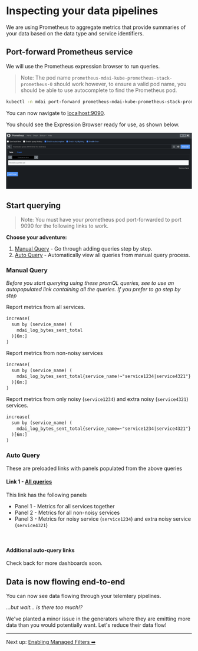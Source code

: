 # Inspecting your data pipelines

We are using Prometheus to aggregate metrics that provide summaries of your data based on the data type and service identifiers.

## Port-forward Prometheus service

We will use the Prometheus expression browser to run queries. 

> Note: The pod name `prometheus-mdai-kube-prometheus-stack-prometheus-0` should work however, to ensure a valid pod name, you should be able to use autocomplete to find the Prometheus pod.

```bash
kubectl -n mdai port-forward prometheus-mdai-kube-prometheus-stack-prometheus-0 9090:9090
```

You can now navigate to [localhost:9090](http://localhost:9090). 

You should see the Expression Browser ready for use, as shown below. 

![prom_expression_browser](../../media/prometheus_expr_window.png)


## Start querying

>Note: You must have your prometheus pod port-forwarded to port 9090 for the following links to work. 

**Choose your adventure:**

1. [Manual Query](#manual-query) - Go through adding queries step by step.
2. [Auto Query](#auto-query) - Automatically view all queries from manual query process.


### Manual Query

*Before you start querying using these promQL queries, see  to use an autopopulated link containing all the queries. If you prefer to go step by step*

Report metrics from all services.

```promql
increase(
  sum by (service_name) (
    mdai_log_bytes_sent_total
  )[6m:]
)
```

Report metrics from non-noisy services

```promql
increase(
  sum by (service_name) (
    mdai_log_bytes_sent_total{service_name!~"service1234|service4321"}
  )[6m:]
)
```


Report metrics from only noisy (`service1234`) and extra noisy (`service4321`) services.

```promql
increase(
  sum by (service_name) (
    mdai_log_bytes_sent_total{service_name=~"service1234|service4321"}
  )[6m:]
)
```

### Auto Query

These are preloaded links with panels populated from the above queries

#### Link 1 - <a href="http://localhost:9090/graph?g0.expr=increase(%0A%20%20sum%20by%20(service_name)%20(%0A%20%20%20%20mdai_log_bytes_sent_total%0A%20%20)%5B6m%3A%5D%0A)&g0.tab=0&g0.display_mode=lines&g0.show_exemplars=0&g0.range_input=15m&g1.expr=increase(%0A%20%20sum%20by%20(service_name)%20(%0A%20%20%20%20mdai_log_bytes_sent_total%7Bservice_name!~%22service1234%7Cservice4321%22%7D%0A%20%20)%5B6m%3A%5D%0A)&g1.tab=0&g1.display_mode=lines&g1.show_exemplars=0&g1.range_input=15m&g2.expr=increase(%0A%20%20sum%20by%20(service_name)%20(%0A%20%20%20%20mdai_log_bytes_sent_total%7Bservice_name%3D~%22service1234%7Cservice4321%22%7D%0A%20%20)%5B6m%3A%5D%0A)&g2.tab=0&g2.display_mode=lines&g2.show_exemplars=0&g2.range_input=15m" target="_blank">All queries</a>

This link has the following panels
* Panel 1 - Metrics for all services together
* Panel 2 - Metrics for all non-noisy services
* Panel 3 - Metrics for noisy service (`service1234`) and extra noisy service (`service4321`)
 
<br />

#### Additional auto-query links

Check back for more dashboards soon.


## Data is now flowing end-to-end

You can now see data flowing through your telemtery pipelines. 

*...but wait... is there too much!?*

We've planted a minor issue in the generators where they are emitting more data than you would potentially want. Let's reduce their data flow!

---- 

Next up: [Enabling Managed Filters ➡](./managed_filters.md)